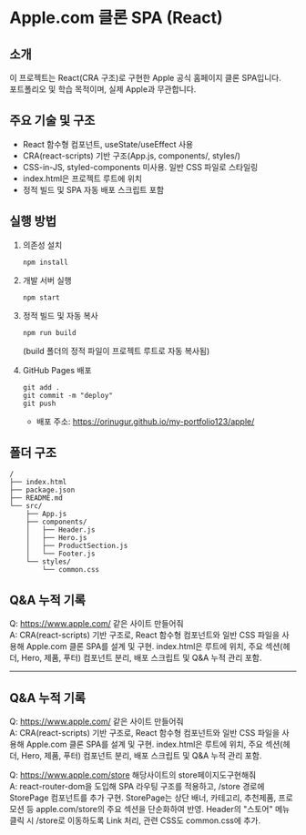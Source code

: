 # Apple.com 클론 SPA (React)

## 소개
이 프로젝트는 React(CRA 구조)로 구현한 Apple 공식 홈페이지 클론 SPA입니다.  
포트폴리오 및 학습 목적이며, 실제 Apple과 무관합니다.

## 주요 기술 및 구조
- React 함수형 컴포넌트, useState/useEffect 사용
- CRA(react-scripts) 기반 구조(App.js, components/, styles/)
- CSS-in-JS, styled-components 미사용. 일반 CSS 파일로 스타일링
- index.html은 프로젝트 루트에 위치
- 정적 빌드 및 SPA 자동 배포 스크립트 포함

## 실행 방법
1. 의존성 설치  
   ```
   npm install
   ```
2. 개발 서버 실행  
   ```
   npm start
   ```
3. 정적 빌드 및 자동 복사  
   ```
   npm run build
   ```
   (build 폴더의 정적 파일이 프로젝트 루트로 자동 복사됨)

4. GitHub Pages 배포  
   ```
   git add .
   git commit -m "deploy"
   git push
   ```
   - 배포 주소: https://orinugur.github.io/my-portfolio123/apple/

## 폴더 구조
```
/
├── index.html
├── package.json
├── README.md
└── src/
    ├── App.js
    ├── components/
    │   ├── Header.js
    │   ├── Hero.js
    │   ├── ProductSection.js
    │   └── Footer.js
    └── styles/
        └── common.css
```

## Q&A 누적 기록

Q: https://www.apple.com/ 같은 사이트 만들어줘  
A: CRA(react-scripts) 기반 구조로, React 함수형 컴포넌트와 일반 CSS 파일을 사용해 Apple.com 클론 SPA를 설계 및 구현. index.html은 루트에 위치, 주요 섹션(헤더, Hero, 제품, 푸터) 컴포넌트 분리, 배포 스크립트 및 Q&A 누적 관리 포함.

---

## Q&A 누적 기록

Q: https://www.apple.com/ 같은 사이트 만들어줘  
A: CRA(react-scripts) 기반 구조로, React 함수형 컴포넌트와 일반 CSS 파일을 사용해 Apple.com 클론 SPA를 설계 및 구현. index.html은 루트에 위치, 주요 섹션(헤더, Hero, 제품, 푸터) 컴포넌트 분리, 배포 스크립트 및 Q&A 누적 관리 포함.

Q: https://www.apple.com/store 해당사이트의 store페이지도구현해줘  
A: react-router-dom을 도입해 SPA 라우팅 구조를 적용하고, /store 경로에 StorePage 컴포넌트를 추가 구현. StorePage는 상단 배너, 카테고리, 추천제품, 프로모션 등 apple.com/store의 주요 섹션을 단순화하여 반영. Header의 "스토어" 메뉴 클릭 시 /store로 이동하도록 Link 처리, 관련 CSS도 common.css에 추가.
